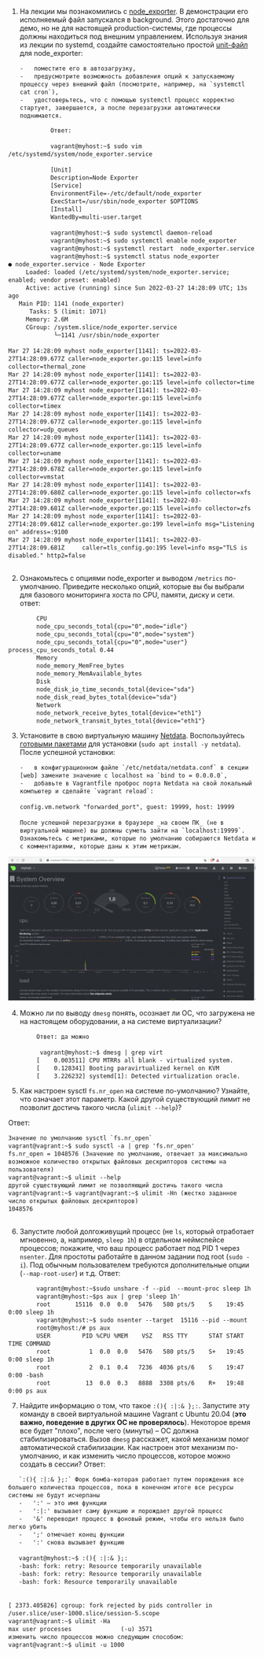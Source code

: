 1.  На лекции мы познакомились с [node_exporter](https://github.com/prometheus/node_exporter/releases). В демонстрации его исполняемый файл запускался в background. Этого достаточно для демо, но не для настоящей production-системы, где процессы должны находиться под внешним управлением. Используя знания из лекции по systemd, создайте самостоятельно простой [unit-файл](https://www.freedesktop.org/software/systemd/man/systemd.service.html) для node_exporter:
    ```
    -   поместите его в автозагрузку,
    -   предусмотрите возможность добавления опций к запускаемому процессу через внешний файл (посмотрите, например, на `systemctl cat cron`),
    -   удостоверьтесь, что с помощью systemctl процесс корректно стартует, завершается, а после перезагрузки автоматически поднимается.

```
			Ответ:
			
			vagrant@myhost:~$ sudo vim /etc/systemd/system/node_exporter.service
						
			[Unit]
			Description=Node Exporter
			[Service]
			EnvironmentFile=-/etc/default/node_exporter
			ExecStart=/usr/sbin/node_exporter $OPTIONS
			[Install]
			WantedBy=multi-user.target
			
			vagrant@myhost:~$ sudo systemctl daemon-reload
			vagrant@myhost:~$ sudo systemctl enable node_exporter
			vagrant@myhost:~$ systemctl restart  node_exporter.service
			vagrant@myhost:~$ systemctl status node_exporter
● node_exporter.service - Node Exporter
     Loaded: loaded (/etc/systemd/system/node_exporter.service; enabled; vendor preset: enabled)
     Active: active (running) since Sun 2022-03-27 14:28:09 UTC; 13s ago
   Main PID: 1141 (node_exporter)
      Tasks: 5 (limit: 1071)
     Memory: 2.6M
     CGroup: /system.slice/node_exporter.service
             └─1141 /usr/sbin/node_exporter

Mar 27 14:28:09 myhost node_exporter[1141]: ts=2022-03-27T14:28:09.677Z caller=node_exporter.go:115 level=info collector=thermal_zone
Mar 27 14:28:09 myhost node_exporter[1141]: ts=2022-03-27T14:28:09.677Z caller=node_exporter.go:115 level=info collector=time
Mar 27 14:28:09 myhost node_exporter[1141]: ts=2022-03-27T14:28:09.677Z caller=node_exporter.go:115 level=info collector=timex
Mar 27 14:28:09 myhost node_exporter[1141]: ts=2022-03-27T14:28:09.677Z caller=node_exporter.go:115 level=info collector=udp_queues
Mar 27 14:28:09 myhost node_exporter[1141]: ts=2022-03-27T14:28:09.677Z caller=node_exporter.go:115 level=info collector=uname
Mar 27 14:28:09 myhost node_exporter[1141]: ts=2022-03-27T14:28:09.678Z caller=node_exporter.go:115 level=info collector=vmstat
Mar 27 14:28:09 myhost node_exporter[1141]: ts=2022-03-27T14:28:09.680Z caller=node_exporter.go:115 level=info collector=xfs
Mar 27 14:28:09 myhost node_exporter[1141]: ts=2022-03-27T14:28:09.681Z caller=node_exporter.go:115 level=info collector=zfs
Mar 27 14:28:09 myhost node_exporter[1141]: ts=2022-03-27T14:28:09.681Z caller=node_exporter.go:199 level=info msg="Listening on" address=:9100
Mar 27 14:28:09 myhost node_exporter[1141]: ts=2022-03-27T14:28:09.681Z   	caller=tls_config.go:195 level=info msg="TLS is disabled." http2=false
									
```
2. Ознакомьтесь с опциями node_exporter и выводом `/metrics` по-умолчанию. Приведите несколько опций, которые вы бы выбрали для базового мониторинга хоста по CPU, памяти, диску и сети.
    ответ:
```
		CPU
		node_cpu_seconds_total{cpu="0",mode="idle"} 
		node_cpu_seconds_total{cpu="0",mode="system"} 
		node_cpu_seconds_total{cpu="0",mode="user"} 		process_cpu_seconds_total 0.44
		Memory
		node_memory_MemFree_bytes 
		node_memory_MemAvailable_bytes 
		Disk
		node_disk_io_time_seconds_total{device="sda"}
		node_disk_read_bytes_total{device="sda"}
		Network
		node_network_receive_bytes_total{device="eth1"}
		node_network_transmit_bytes_total{device="eth1"}
```
3.  Установите в свою виртуальную машину [Netdata](https://github.com/netdata/netdata). Воспользуйтесь [готовыми пакетами](https://packagecloud.io/netdata/netdata/install) для установки (`sudo apt install -y netdata`). После успешной установки:
    ```
    -   в конфигурационном файле `/etc/netdata/netdata.conf` в секции [web] замените значение с localhost на `bind to = 0.0.0.0`,
    -   добавьте в Vagrantfile проброс порта Netdata на свой локальный компьютер и сделайте `vagrant reload`:
    
    config.vm.network "forwarded_port", guest: 19999, host: 19999
    
    После успешной перезагрузки в браузере _на своем ПК_ (не в виртуальной машине) вы должны суметь зайти на `localhost:19999`. Ознакомьтесь с метриками, которые по умолчанию собираются Netdata и с комментариями, которые даны к этим метрикам.
	
   ![скрин](1.png)

4.  Можно ли по выводу `dmesg` понять, осознает ли ОС, что загружена не на настоящем оборудовании, а на системе виртуализации?
```
		Ответ: да можно
		 
		 vagrant@myhost:~$ dmesg | grep virt
		[    0.003511] CPU MTRRs all blank - virtualized system.
		[    0.128341] Booting paravirtualized kernel on KVM
		[    3.226232] systemd[1]: Detected virtualization oracle.
```    
5.  Как настроен sysctl `fs.nr_open` на системе по-умолчанию? Узнайте, что означает этот параметр. Какой другой существующий лимит не позволит достичь такого числа (`ulimit --help`)?

Ответ:
```
Значение по умолчанию sysctl `fs.nr_open` 
vagrant@vagrant:~$ sudo sysctl -a | grep 'fs.nr_open'
fs.nr_open = 1048576 (Значение по умолчанию, отвечает за максимально возможное количество открытых файловых дескрипторов системы на пользователя)
vagrant@vagrant:~$ ulimit --help
другой существующий лимит не позволяющий достичь такого числа
vagrant@vagrant:~$ vagrant@vagrant:~$ ulimit -Hn (жестко заданное число открытых файловых дескрипторов)
1048576


```

    
6.  Запустите любой долгоживущий процесс (не `ls`, который отработает мгновенно, а, например, `sleep 1h`) в отдельном неймспейсе процессов; покажите, что ваш процесс работает под PID 1 через `nsenter`. Для простоты работайте в данном задании под root (`sudo -i`). Под обычным пользователем требуются дополнительные опции (`--map-root-user`) и т.д.
     Ответ: 
```
		vagrant@myhost:~$sudo unshare -f --pid  --mount-proc sleep 1h
	 	vagrant@myhost:~$ps aux | grep 'sleep 1h'
	 	root       15116  0.0  0.0   5476   580 pts/5    S    19:45   0:00 sleep 1h
	 	vagrant@myhost:~$ sudo nsenter --target  15116 --pid --mount
		root@myhost:/# ps aux
		USER         PID %CPU %MEM    VSZ   RSS TTY      STAT START   TIME COMMAND
		root           1  0.0  0.0   5476   580 pts/5    S+   19:45   0:00 sleep 1h
		root           2  0.1  0.4   7236  4036 pts/6    S    19:47   0:00 -bash
		root          13  0.0  0.3   8888  3308 pts/6    R+   19:48   0:00 ps aux
```
7.   Найдите информацию о том, что такое `:(){ :|:& };:`. Запустите эту команду в своей виртуальной машине Vagrant с Ubuntu 20.04 (**это важно, поведение в других ОС не проверялось**). Некоторое время все будет "плохо", после чего (минуты) – ОС должна стабилизироваться. Вызов `dmesg` расскажет, какой механизм помог автоматической стабилизации. Как настроен этот механизм по-умолчанию, и как изменить число процессов, которое можно создать в сессии?
	Ответ:
 ```
	`:(){ :|:& };:` Форк бомба-которая работает путем порождения все большего количества процессов, пока в конечном итоге все ресурсы системы не будут исчерпаны
	-   ':' – это имя функции
	-   ':|:' вызывает саму функцию и порождает другой процесс
	-   '&' переводит процесс в фоновый режим, чтобы его нельзя было легко убить
	-   ';' отмечает конец функции
	-   ':' снова вызывает функцию
	
	vagrant@myhost:~$ :(){ :|:& };:
	-bash: fork: retry: Resource temporarily unavailable
	-bash: fork: retry: Resource temporarily unavailable
	-bash: fork: Resource temporarily unavailable
	
	
[ 2373.405826] cgroup: fork rejected by pids controller in /user.slice/user-1000.slice/session-5.scope
vagrant@vagrant:~$ ulimit -Ha
max user processes              (-u) 3571
изменить число процессов можно следующим способом:
vagrant@vagrant:~$ ulimit -u 1000

```